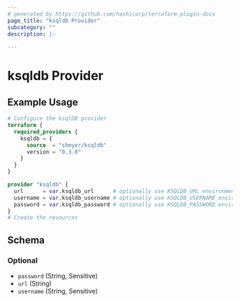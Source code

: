 ```yaml
---
# generated by https://github.com/hashicorp/terraform-plugin-docs
page_title: "ksqldb Provider"
subcategory: ""
description: |-
  
---
```


# ksqldb Provider



## Example Usage

```terraform
# Configure the ksqlDB provider
terraform {
  required_providers {
    ksqldb = {
      source  = "shmyer/ksqldb"
      version = "0.3.0"
    }
  }
}

provider "ksqldb" {
  url      = var.ksqldb_url      # optionally use KSQLDB_URL environment variable
  username = var.ksqldb_username # optionally use KSQLDB_USERNAME environment variable
  password = var.ksqldb_password # optionally use KSQLDB_PASSWORD environment variable
}
# Create the resources
```

<!-- schema generated by tfplugindocs -->
## Schema

### Optional

- `password` (String, Sensitive)
- `url` (String)
- `username` (String, Sensitive)
